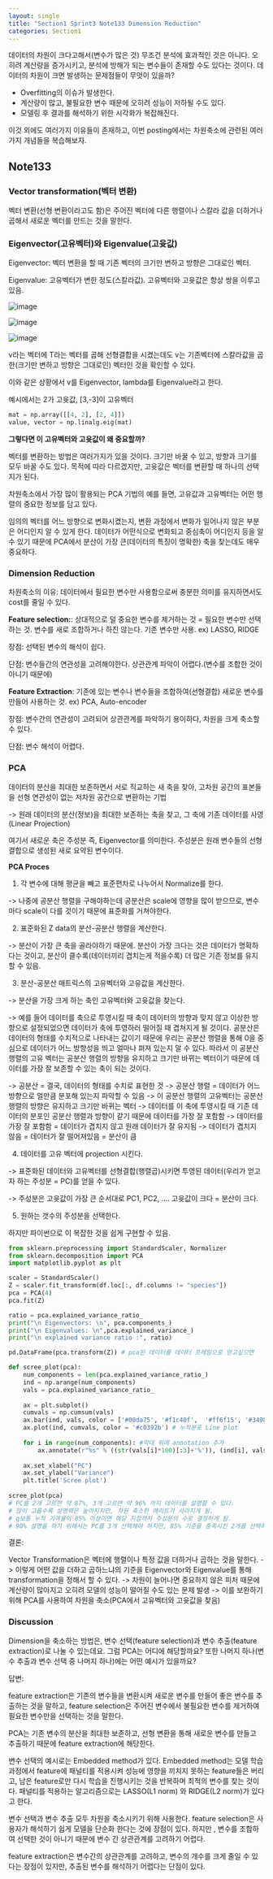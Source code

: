```yaml
---
layout: single
title: "Section1 Sprint3 Note133 Dimension Reduction"
categories: Section1
---
```


데이터의 차원이 크다고해서(변수가 많은 것) 무조건 분석에 효과적인 것은 아니다. 오히려 계산량을 증가시키고, 분석에 방해가 되는 변수들이 존재할 수도 있다는 것이다.
데이터의 차원이 크면 발생하는 문제점들이 무엇이 있을까?

- Overfitting의 이슈가 발생한다.
- 계산량이 많고, 불필요한 변수 때문에 오히려 성능이 저하될 수도 있다.
- 모델링 후 결과를 해석하기 위한 시각화가 복잡해진다.

이것 외에도 여러가지 이유들이 존재하고, 이번 posting에서는 차원축소에 관련된 여러가지 개념들을 복습해보자.

## Note133
### Vector transformation(벡터 변환)
벡터 변환(선형 변환이라고도 함)은 주어진 벡터에 다른 행렬이나 스칼라 값을 더하거나 곱해서 새로운 벡터를 만드는 것을 말한다.

### Eigenvector(고유벡터)와 Eigenvalue(고윳값)
Eigenvector: 벡터 변환을 할 때 기존 벡터의 크기만 변하고 방향은 그대로인 벡터.

Eigenvalue: 고유벡터가 변한 정도(스칼라값). 고유벡터와 고윳값은 항상 쌍을 이루고 있음.

![image](https://user-images.githubusercontent.com/97672187/152948753-9aa45a02-ab3d-447f-a0fe-b2cbd3c547d6.png)

![image](https://user-images.githubusercontent.com/97672187/152948771-807126b2-1ec9-4809-8ff3-8acab51b44c7.png)

![image](https://user-images.githubusercontent.com/97672187/152948797-b2286530-2423-450b-985c-88c0bf62160f.png)

v라는 벡터에 T라는 벡터를 곱해 선형결합을 시켰는데도 v는 기존벡터에 스칼라값을 곱한(크기만 변하고 방향은 그대로인) 벡터인 것을 확인할 수 있다.

이와 같은 상황에서 v를 Eigenvector, lambda를 Eigenvalue라고 한다.

예시에서는 2가 고윳값, [3,-3]이 고유벡터

```python
mat = np.array([[4, 2], [2, 4]])
value, vector = np.linalg.eig(mat)
```

**그렇다면 이 고유벡터와 고윳값이 왜 중요할까?**

벡터를 변환하는 방법은 여러가지가 있을 것이다. 크기만 바꿀 수 있고, 방향과 크기를 모두 바꿀 수도 있다. 목적에 따라 다르겠지만, 고윳값은 벡터를 변환할 때 하나의 선택지가 된다.

차원축소에서 가장 많이 활용되는 PCA 기법의 예를 들면, 고유값과 고유벡터는 어떤 행렬의 중요한 정보를 담고 있다. 

임의의 벡터를 어느 방향으로 변화시켰는지, 변환 과정에서 변화가 일어나지 않은 부분은 어디인지 알 수 있게 한다. 데이터가 어떤식으로 변화되고 중심축이 어디인지 등을 알 수 있기 때문에 PCA에서 분산이 가장 큰(데이터의 특징이 명확한) 축을 찾는데도 매우 중요하다.

### Dimension Reduction
차원축소의 이유: 데이터에서 필요한 변수만 사용함으로써 충분한 의미를 유지하면서도 cost를 줄일 수 있다.

**Feature selection:**: 상대적으로 덜 중요한 변수를 제거하는 것 = 필요한 변수만 선택하는 것. 변수를 새로 조합하거나 하진 않는다. 기존 변수만 사용.
ex) LASSO, RIDGE

장점: 선택된 변수의 해석이 쉽다.

단점: 변수들간의 연관성을 고려해야한다. 상관관계 파악이 어렵다.(변수를 조합한 것이 아니기 때문에)

**Feature Extraction**: 기존에 있는 변수나 변수들을 조합하여(선형결합) 새로운 변수를 만들어 사용하는 것. 
ex) PCA, Auto-encoder

장점: 변수간의 연관성이 고려되어 상관관계를 파악하기 용이하다, 차원을 크게 축소할 수 있다.

단점: 변수 해석이 어렵다.

### PCA
데이터의 분산을 최대한 보존하면서 서로 직교하는 새 축을 찾아, 고차원 공간의 표본들을 선형 연관성이 없는 저차원 공간으로 변환하는 기법

-> 원래 데이터의 분산(정보)을 최대한 보존하는 축을 찾고, 그 축에 기존 데이터를 사영(Linear Projection)

여기서 새로운 축은 주성분 즉, Eigenvector를 의미한다. 주성분은 원래 변수들의 선형결합으로 생성된 새로 요약된 변수이다.

**PCA Proces**

1) 각 변수에 대해 평균을 빼고 표준편차로 나누어서 Normalize를 한다.

-> 나중에 공분산 행렬을 구해야하는데 공분산은 scale에 영향을 많이 받으므로, 변수마다 scale이 다를 것이기 때문에 표준화를 거쳐야한다.

2) 표준화된 Z data의 분산-공분산 행렬을 계산한다.

-> 분산이 가장 큰 축을 골라야하기 때문에. 분산이 가장 크다는 것은 데이터가 명확하다는 것이고, 분산이 클수록(데이터끼리 겹치는게 적을수록) 더 많은 기존 정보를 유지할 수 있음.

3) 분산-공분산 매트릭스의 고유벡터와 고유값을 계산한다.

-> 분산을 가장 크게 하는 축인 고유벡터와 고윳값을 찾는다.

-> 예를 들어 데이터를 축으로 투영시킬 때 축이 데이터의 방향과 맞지 않고 이상한 방향으로 설정되었으면 데이터가 축에 투영하러 떨어질 때 겹쳐지게 될 것이다.
공분산은 데이터의 형태를 수치적으로 나타내는 값이기 때문에 우리는 공분산 행렬을 통해 0을 중심으로 데이터가 어느 방향성을 띄고 얼마나 펴져 있는지 알 수 있다.
따라서 이 공분산 행렬의 고유 벡터는 공분산 행렬의 방향을 유지하고 크기만 바뀌는 벡터이기 때문에 데이터를 가장 잘 보존할 수 있는 축이 되는 것이다.

-> 공분산 = 결국, 데이터의 형태를 수치로 표현한 것 -> 공분산 행렬 = 데이터가 어느 방향으로 얼만큼 분포해 있는지 파악할 수 있음 -> 이 공분산 행렬의 고유벡터는 공분산 행렬의 방향은 유지하고 크기만 바뀌는 벡터 -> 데이터를 이 축에 투영시킬 때 기존 데이터의 분포인 공분산 행렬과 방향이 같기 때문에 데이터를 가장 잘 포함함 -> 데이터를 가장 잘 포함함 = 데이터가 겹치지 않고 원래 데이터가 잘 유지됨 -> 데이터가 겹치지 않음 = 데이터가 잘 떨어져있음 = 분산이 큼

4) 데이터를 고유 벡터에 projection 시킨다.

-> 표준화된 데이터와 고유벡터를 선형결합(행렬곱)시키면 투영된 데이터(우리가 얻고자 하는 주성분 = PC)를 얻을 수 있다.



-> 주성분은 고윳값이 가장 큰 순서대로 PC1, PC2, .... 고윳값이 크다 = 분산이 크다.

5) 원하는 갯수의 주성분을 선택한다.

하지만 파이썬으로 이 복잡한 것을 쉽게 구현할 수 있음.

```python
from sklearn.preprocessing import StandardScaler, Normalizer
from sklearn.decomposition import PCA
import matplotlib.pyplot as plt

scaler = StandardScaler()
Z = scaler.fit_transform(df.loc[:, df.columns != "species"])
pca = PCA(4)
pca.fit(Z)

ratio = pca.explained_variance_ratio_
print("\n Eigenvectors: \n", pca.components_)
print("\n Eigenvalues: \n",pca.explained_variance_)
print("\n explained variance ratio :", ratio)

pd.DataFrame(pca.transform(Z)) # pca된 데이터를 데이터 프레임으로 얻고싶으면

def scree_plot(pca):
    num_components = len(pca.explained_variance_ratio_)
    ind = np.arange(num_components)
    vals = pca.explained_variance_ratio_ 
    
    ax = plt.subplot()
    cumvals = np.cumsum(vals)
    ax.bar(ind, vals, color = ['#00da75', '#f1c40f',  '#ff6f15', '#3498db']) # Bar plot
    ax.plot(ind, cumvals, color = '#c0392b') # 누적분포 Line plot 
    
    for i in range(num_components): #막대 위에 annotation 추가
        ax.annotate(r"%s" % ((str(vals[i]*100)[:3]+'%')), (ind[i], vals[i]), va = "bottom", ha = "center", fontsize = 13)
     
    ax.set_xlabel("PC")
    ax.set_ylabel("Variance")
    plt.title('Scree plot')
    
scree_plot(pca)
# PC를 2개 고르면 약 87%, 3개 고르면 약 96% 까지 데이터를 설명할 수 있다. 
# 많이 고를수록 설명력은 높아지지만, 차원 축소한 메리트가 사라지게 됨.
# q보통 누적 기여율이 85% 이상이면 해당 지점까지 주성분의 수로 결정하게 됨.
# 90% 설명을 하기 위해서는 PC를 3개 선택해야 하지만, 85% 기준을 충족시킨 2개를 선택하는 것이 더 나을 것 같다.
```


결론:

Vector Transformation은 벡터에 행렬이나 특정 값을 더하거나 곱하는 것을 말한다. -> 
이렇게 어떤 값을 더하고 곱하느냐의 기준을 Eigenvector와 Eigenvalue를 통해 transformation을 정해서 할 수 있다. -> 
차원이 늘어나면 중요하지 않은 피처 때문에 계산량이 많아지고 오히려 모델의 성능이 떨어질 수도 있는 문제 발생 -> 
이를 보완하기 위해 PCA를 사용하여 차원을 축소(PCA에서 고유벡터와 고윳값을 찾음)

### Discussion
Dimension을 축소하는 방법은, 변수 선택(feature selection)과 변수 추출(feature extraction)로 나눌 수 있는데요.
그럼 PCA는 어디에 해당할까요?
또한 나머지 하나(변수 추출과 변수 선택 중 나머지 하나)에는 어떤 예시가 있을까요?

답변:

feature extraction은 기존의 변수들을 변환시켜 새로운 변수를 만들어 좋은 변수를 추출하는 것을 말하고, feature selection은 주어진 변수에서 불필요한 변수를 제거하여 필요한 변수만을 선택하는 것을 말한다.

PCA는 기존 변수의 분산을 최대한 보존하고, 선형 변환을 통해 새로운 변수를 만들고 추출하기 때문에 feature extraction에 해당한다.

변수 선택의 예시로는 Embedded method가 있다. Embedded method는 모델 학습 과정에서 feature에 패널티를 적용시켜 성능에 영향을 끼치지 못하는 feature들은 버리고, 남은 feature로만 다시 학습을 진행시키는 것을 반복하며 최적의 변수를 찾는 것이다. 패널티를 적용하는 알고리즘으로는 LASSO(L1 norm) 와 RIDGE(L2 norm)가 있다고 한다.

변수 선택과 변수 추출 모두 차원을 축소시키기 위해 사용한다.
feature selection은 사용자가 해석하기 쉽게 모델을 단순화 한다는 것에 장점이 있다. 하지만 , 변수를 조합하여 선택한 것이 아니기 때문에 변수 간 상관관계를 고려하기 어렵다.

feature extraction은 변수간의 상관관계를 고려하고, 변수의 개수를 크게 줄일 수 있다는 장점이 있지만, 추출된 변수를 해석하기 어렵다는 단점이 있다.
